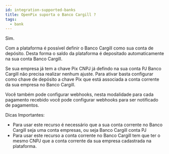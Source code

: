 ```yaml
---
id: integration-supported-banks
title: OpenPix suporta o Banco Cargill ?
tags:
  - bank
---
```


Sim.

Com a plataforma é possível definir o Banco Cargill como sua conta de depósito. Desta forma o saldo da plataforma é depositado automaticamente na sua conta Banco Cargill.

Se sua empresa já tem a chave Pix CNPJ já defindo na sua conta PJ Banco Cargill não precisa realizar nenhum ajuste. Para ativar basta configurar como chave de depósito a chave Pix que está associada a conta corrente da sua empresa no Banco Cargill.

Você também pode configurar webhooks, nesta modalidade para cada pagamento recebido você pode configurar webhooks para ser notificado de pagamentos.

Dicas Importantes:

- Para usar este recurso é necessário que a sua conta corrente no Banco Cargill seja uma conta empresas, ou seja Banco Cargill conta PJ
- Para usar este recurso a conta corrente no Banco Cargill tem que ter o mesmo CNPJ que a conta corrente da sua empresa cadastrada na plataforma.
